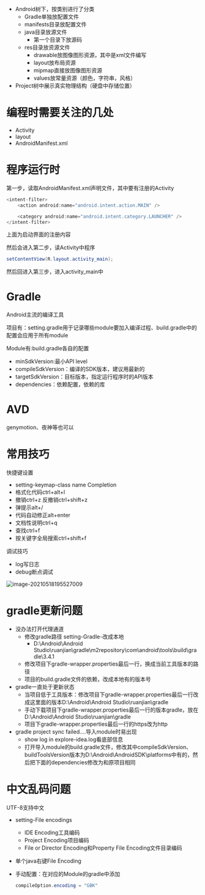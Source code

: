 + Android树下，按类别进行了分类
  + Gradle单独放配置文件
  + manifests目录放配置文件
  + java目录放源文件
    + 第一个目录下放源码
  + res目录放资源文件
    + drawable放图像图形资源，其中是xml文件编写
    + layout放布局资源
    + mipmap直接放图像图形资源
    + values放常量资源（颜色，字符串，风格）
+ Project树中展示真实物理结构（硬盘中存储位置）

# 编程时需要关注的几处

+ Activity
+ layout
+ AndroidManifest.xml



# 程序运行时

第一步，读取AndroidManifest.xml声明文件，其中要有注册的Activity

```java
<intent-filter>
    <action android:name="android.intent.action.MAIN" />

    <category android:name="android.intent.category.LAUNCHER" />
</intent-filter>
```

上面为启动界面的注册内容

然后会进入第二步，读Activity中程序

```java
setContentView(R.layout.activity_main);
```

然后回进入第三步，进入activity_main中

# Gradle

Android主流的编译工具

项目有：setting.gradle用于记录哪些module要加入编译过程、build.gradle中的配置会应用于所有module

Module有:build.gradle各自的配置

+ minSdkVersion:最小API level
+ compileSdkVersion：编译的SDK版本，建议用最新的
+ targetSdkVersion：目标版本，指定运行程序时的API版本 
+ dependencies：依赖配置，依赖的库

# AVD

genymotion、夜神等也可以

# 常用技巧

快捷键设置

+ setting-keymap-class name Completion 
+ 格式化代码ctrl+alt+l
+ 撤销ctrl+z 反撤销ctrl+shift+z
+ 弹提示alt+/
+ 代码自动修正alt+enter
+ 文档性说明ctrl+q
+ 查找ctrl+f
+ 按关键字全局搜索ctrl+shift+f

调试技巧

+ log写日志
+ debug断点调试

![image-20210518195527009](C:\Users\15200\AppData\Roaming\Typora\typora-user-images\image-20210518195527009.png)



# gradle更新问题

+ 没办法打开代理通道
  + 修改gradle路径 setting-Gradle-改成本地
    + D:\Android\Android Studio\ruanjian\gradle\m2repository\com\android\tools\build\gradle\3.4.1
  + 修改项目下gradle-wrapper.properties最后一行，换成当前工具版本的路径
  + 项目的build.gradle文件的依赖，改成本地有的版本号
+ gradle一直处于更新状态
  + 当项目低于工具版本：修改项目下gradle-wrapper.properties最后一行改成这里面的版本D:\Android\Android Studio\ruanjian\gradle
  + 手动下载项目下gradle-wrapper.properties最后一行的版本gradle，放在D:\Android\Android Studio\ruanjian\gradle
  + 项目下gradle-wrapper.properties最后一行的https改为http
+ gradle project sync failed....导入module时易出现
  + show log in explore-idea.log看底部信息
  + 打开导入module的build.gradle文件，修改其中compileSdkVersion、buildToolsVersion版本为D:\Android\AndroidSDK\platforms中有的，然后把下面的dependencies修改为和原项目相同

# 中文乱码问题

UTF-8支持中文

+ setting-File encodings

  + IDE Encoding工具编码
  + Project Encoding项目编码
  + File or Director Encoding和Property File Encoding文件目录编码

+ 单个java右键File Encoding

+ 手动配置：在对应的Module的gradle中添加

  ```java
  compileOption.encoding = "GBK"
  ```

  